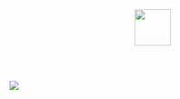 <br>
<br>
<p align="center">
  <img src="https://cdn.discordapp.com/attachments/1012701830809141329/1092165177610338404/logo.svg" height="64">
</p>
<br>
<br>

<p aling="center">
  <img src="https://cdn.discordapp.com/attachments/1012701830809141329/1092183815822245978/Slide_16_9_-_1.jpg">
</p>
